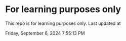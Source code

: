 # For learning purposes only
This repo is for learning purposes only.
Last updated at

Friday, September 6, 2024 7:55:13 PM

